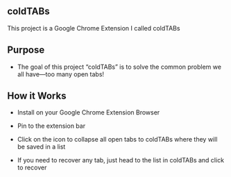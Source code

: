 ## coldTABs

  

This project is a Google Chrome Extension I called coldTABs

  

## Purpose

-   The goal of this project “coldTABs” is to solve the common problem we all have—too many open tabs!
    

  

## How it Works

-   Install on your Google Chrome Extension Browser
    
-   Pin to the extension bar
    
-   Click on the icon to collapse all open tabs to coldTABs where they will be saved in a list
    
-   If you need to recover any tab, just head to the list in coldTABs and click to recover